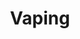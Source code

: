 ---
title: Vaping
crosslinks:
- electronic_cigarette
- youtubefactsbot
- DIY_eJuice
- ecigclassifieds
- DIY_classifieds
- Coilporn
- livven
- vapeitforward
- Deeper_DIY
- shitty_ecr
- VapePorn
- alotabot
- vaporents
- Canadian_ecigarette
- anti_gif_bot
- youtubot
- OpenPV
- ejuice_reviews
- MassdropBot
- john_yukis_bots
---